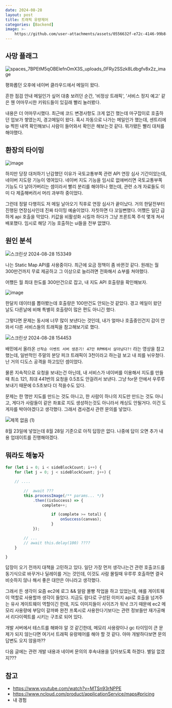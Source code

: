 ```yaml
---
date: 2024-08-28
layout: post
title: 트래픽 유량제어
categories: [Backend]
image: >-
    https://github.com/user-attachments/assets/0556632f-e72c-4146-99b8-dac52f0cfc79
---
```


## 사망 플래그

![spaces_7BPEtM5qOBElefnOmX3S_uploads_0FRy2SSzk8Ldbgfv8x2z_image](https://github.com/user-attachments/assets/192f90bc-955c-49c8-b465-a7e591a0f828)

평화롭던 오후에 네이버 클라우드에서 메일이 왔다. 

흔한 점검 안내 메일인가 싶어 대충 보려던 순간, '비정상 트래픽', '서비스 정지 예고' 같은 웬 어마무시한 키워드들이 있길래 빨리 눌러봤다.

내용은 더 어마무시했다. 
최근에 코드 변경사항도 크게 없긴 했는데 마구잡이로 호출하던 업보가 쌓였는지, 경고메일이 왔다.
혹시 자동으로 나가는 메일인가 했는데, 센트리에 ip 찍힌 내역 확인해보니 사람이 들어와서 확인은 해보는것 같다.
뭐가됐든 빨리 대처를 해야했다.

## 환장의 타이밍

![image](https://github.com/user-attachments/assets/e784b517-8bd7-4653-9e7f-1dd72d112dc7)

하지만 당장 대처하기 난감했던 이유가 국토교통부쪽 관련 API 연장 심사 기간이었는데, 네이버 지도랑 기능이 엮여있다. 
네이버 지도 기능을 임시로 없애버리면 국토교통부쪽 기능도 다 날아가버리는 셈이라서 빨리 분리를 해야하나 했는데, 
관련 소개 자료들도 이미 다 제출해버려서 머리 과부하 중이었다.

그런데 정말 다행히도 저 메일 날아오기 직후로 연장 심사가 끝이났다. 
거의 한달전부터 진행된 연장심사인데 진짜 타이밍 예술이었다. 자칫하면 다 꼬일뻔했다.
어쨌든 일단 급하게 api 호출을 막았다. 키값을 비활성화 시킬까 하다가 그냥 프론트쪽 주석 몇개 쳐서 배포했다. 
임시로 해당 기능 호출하는 ui들을 전부 없앴다.

## 원인 분석

![스크린샷 2024-08-28 153349](https://github.com/user-attachments/assets/17fa466b-17cf-48b2-906f-abaf842e06b7)

나는 Static Map API를 사용중이다. 최근에 요금 정책이 좀 바뀐것 같다. 원래는 월 300만건까지 무료 제공하고 그 이상으로 늘리려면 전화해서 쇼부를 쳐야했다.

어쨌든 월 최대 한도를 300만건으로 잡고, 내 지도 API 호출량을 확인해보자.

![image](https://github.com/user-attachments/assets/3ec003fe-1b84-4ac8-8379-0e567a421075)

한달치 데이터를 뽑아봤는데 호출량은 100만건도 안되는것 같았다.
경고 메일이 왔던 날도 다른날에 비해 특별히 호출량이 많은 편도 아니긴 했다.

그렇다면 문제는 동시에 너무 많이 보낸다는 것인데, 내가 얼마나 호출중인건지 감이 안와서 다른 서비스들의 트래픽을 참고해보기로 했다.

![스크린샷 2024-08-28 154453](https://github.com/user-attachments/assets/f5fa9e58-a1e0-4bd0-8670-2dee4280000f)

배민에서 올라온 ```선착순 이벤트 서버 생존기! 47만 RPM에서 살아남다?!``` 라는 영상을 참고했는데, 일반적인 주말의 분당 피크 트래픽이 3천이라고 하는걸 보고 내 죄를 뉘우쳤다. 난 거의 디도스 공격을 하고있던 셈이었다.

물론 지속적으로 요청을 보내는건 아닌데, 내 서비스가 네이버를 이용해서 지도를 만들때 최소 121, 최대 441번의 요청을 0.5초도 안걸려서 보낸다. 그냥 for문 안에서 우루루 보내기 때문에 0.5초보다 더 적을수도 있다. 

문제는 한 명만 지도를 만드는 것도 아니고, 한 사람이 하나의 지도만 만드는 것도 아니고, 게다가 사람들이 같은 좌표로 지도 생성하는것도 아니라서 캐싱도 안될거다. 
이건 도게자를 박아야겠다고 생각했다. 그래서 겸사겸사 관련 문의를 넣었다.


![제목 없음 (1)](https://github.com/user-attachments/assets/259ff457-87b3-46c4-a55a-ec7d9a6034ab)

8월 23일에 넣었는데 8월 28일 기준으로 아직 답장은 없다. 나중에 답이 오면 추가 내용 업데이트를 진행해야겠다.

## 뭐라도 해놓자

```javascript
for (let i = 0; i < sideBlockCount; i++) {
    for (let j = 0; j < sideBlockCount; j++) {

    // ....

        //  await ??? 
        this.processImage(/** params... */)
            .then((isSuccess) => {
                complete++;

                    if (complete >= total) {
                        onSuccess(canvas);
                    }
            });

        // ...
        // await this.delay(100) ????
    }

}
```

답장이 오기 전까지 대책을 고민하고 있다.
일단 가장 먼저 생각나는건 관련 호출코드를 동기식으로 바꾸거나 딜레이를 거는 것인데, 이것도 사람 몰릴때 우루루 호출하면 결국 비슷하지 않나 해서 좋은 대안은 아니라고 생각했다.

그래서 든 생각이 요즘 ec2에 로그 && 알람 몰빵 작업을 하고 있었는데, 
얘를 게이트웨이 역할로 사용할까 생각이 들었다. 
지금도 람다로 구성된 이미지 api로 호출을 넘겨주는 유사 게이트웨이 역할이긴 한데, 지도 이미지들이 사이즈가 워낙 크기 때문에 ec2 메모리 사용량에 부담이 갈까봐 완전 프록시로 사용한다기보다는 관련 정보들만 재가공해서 리다이렉트를 시키는 구조로 되어 있다.  

개발 서버에서 테스트를 해봐야 알 것 같긴한데, 메모리 사용량이나 gc 타이밍이 큰 문제가 되지 않는다면 여기서 트래픽 유량제어를 해야 할 것 같다. 아마 개발하다보면 문의 답변도 오지 않을까??

다음 글에는 관련 개발 내용과 네이버 문의의 후속내용을 담아보도록 하겠다. 별일 없겠지???

## 참고

- https://www.youtube.com/watch?v=MTSn93rNPPE
- https://www.ncloud.com/product/applicationService/maps#pricing
- 내 경험